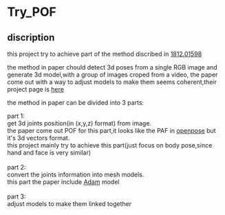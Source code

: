 Try_POF
===
discription
---
this project try to achieve part of the method discribed in [1812.01598](https://arxiv.org/pdf/1812.01598.pdf)

the method in paper chould detect 3d poses from a single RGB image and generate 3d model,with a group of images croped from a video, the paper come out with a way to adjust models to make them seems coherent,their project page is [here](http://domedb.perception.cs.cmu.edu/mtc.html)

the method in paper can be divided into 3 parts:

part 1:<br>
get 3d joints position(in (x,y,z) format) from image.<br>
the paper come out POF for this part,it looks like the PAF in [openpose](https://github.com/CMU-Perceptual-Computing-Lab/openpose) but it's 3d vectors format.<br>
this project mainly try to achieve this part(just focus on body pose,since hand and face is very similar)<br>
<br>
part 2:<br>
convert the joints information into mesh models.<br>
this part the paper include [Adam](https://arxiv.org/pdf/1801.01615.pdf) model<br>
<br>
part 3:<br>
adjust models to make them linked together<br>
